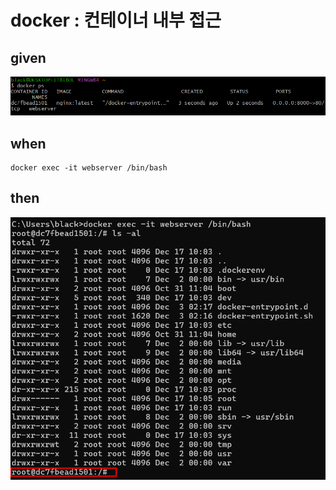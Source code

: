 

# docker : 컨테이너 내부 접근

## given

![img_24.png](..%2Fimages%2Fimg_24.png)

## when

```
docker exec -it webserver /bin/bash
```

## then

![img_25.png](..%2Fimages%2Fimg_25.png)